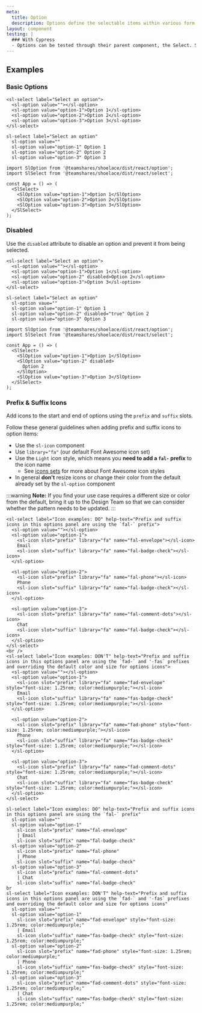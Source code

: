 ```yaml
---
meta:
  title: Option
  description: Options define the selectable items within various form controls such as select.
layout: component
testing: |
  ### With Cypress
  - Options can be tested through their parent component, the Select. See [Select Testing](/components/select/#testing) for details.
---
```


## Examples

### Basic Options

```html:preview
<sl-select label="Select an option">
  <sl-option value=""></sl-option>
  <sl-option value="option-1">Option 1</sl-option>
  <sl-option value="option-2">Option 2</sl-option>
  <sl-option value="option-3">Option 3</sl-option>
</sl-select>
```

```pug:slim
sl-select label="Select an option"
  sl-option value=""
  sl-option value="option-1" Option 1
  sl-option value="option-2" Option 2
  sl-option value="option-3" Option 3
```

```jsx:react
import SlOption from '@teamshares/shoelace/dist/react/option';
import SlSelect from '@teamshares/shoelace/dist/react/select';

const App = () => (
  <SlSelect>
    <SlOption value="option-1">Option 1</SlOption>
    <SlOption value="option-2">Option 2</SlOption>
    <SlOption value="option-3">Option 3</SlOption>
  </SlSelect>
);
```

### Disabled

Use the `disabled` attribute to disable an option and prevent it from being selected.

```html:preview
<sl-select label="Select an option">
  <sl-option value=""></sl-option>
  <sl-option value="option-1">Option 1</sl-option>
  <sl-option value="option-2" disabled>Option 2</sl-option>
  <sl-option value="option-3">Option 3</sl-option>
</sl-select>
```

```pug:slim
sl-select label="Select an option"
  sl-option vaue=""
  sl-option value="option-1" Option 1
  sl-option value="option-2" disabled="true" Option 2
  sl-option value="option-3" Option 3
```

```jsx:react
import SlOption from '@teamshares/shoelace/dist/react/option';
import SlSelect from '@teamshares/shoelace/dist/react/select';

const App = () => (
  <SlSelect>
    <SlOption value="option-1">Option 1</SlOption>
    <SlOption value="option-2" disabled>
      Option 2
    </SlOption>
    <SlOption value="option-3">Option 3</SlOption>
  </SlSelect>
);
```

### Prefix & Suffix Icons

Add icons to the start and end of options using the `prefix` and `suffix` slots.

Follow these general guidelines when adding prefix and suffix icons to option items:

- Use the `sl-icon` component
- Use `library="fa"` (our default Font Awesome icon set)
- Use the `Light` icon style, which means you **need to add a `fal-` prefix** to the icon name
  - See [icons sets](/components/icon/#icon-sets) for more about Font Awesome icon styles
- In general **don't** resize icons or change their color from the default already set by the `sl-option` component

:::warning
**Note:** If you find your use case requires a different size or color from the default, bring it up to the Design Team so that we can consider whether the pattern needs to be updated.
:::

```html:preview
<sl-select label="Icon examples: DO" help-text="Prefix and suffix icons in this options panel are using the `fal-` prefix">
  <sl-option value=""></sl-option>
  <sl-option value="option-1">
    <sl-icon slot="prefix" library="fa" name="fal-envelope"></sl-icon>
    Email
    <sl-icon slot="suffix" library="fa" name="fal-badge-check"></sl-icon>
  </sl-option>

  <sl-option value="option-2">
    <sl-icon slot="prefix" library="fa" name="fal-phone"></sl-icon>
    Phone
    <sl-icon slot="suffix" library="fa" name="fal-badge-check"></sl-icon>
  </sl-option>

  <sl-option value="option-3">
    <sl-icon slot="prefix" library="fa" name="fal-comment-dots"></sl-icon>
    Chat
    <sl-icon slot="suffix" library="fa" name="fal-badge-check"></sl-icon>
  </sl-option>
</sl-select>
<br />
<sl-select label="Icon examples: DON'T" help-text="Prefix and suffix icons in this options panel are using the `fad-` and '-fas` prefixes and overriding the default color and size for options icons">
  <sl-option value=""></sl-option>
  <sl-option value="option-1">
    <sl-icon slot="prefix" library="fa" name="fad-envelope" style="font-size: 1.25rem; color:mediumpurple;"></sl-icon>
    Email
    <sl-icon slot="suffix" library="fa" name="fas-badge-check" style="font-size: 1.25rem; color:mediumpurple;"></sl-icon>
  </sl-option>

  <sl-option value="option-2">
    <sl-icon slot="prefix" library="fa" name="fad-phone" style="font-size: 1.25rem; color:mediumpurple;"></sl-icon>
    Phone
    <sl-icon slot="suffix" library="fa" name="fas-badge-check" style="font-size: 1.25rem; color:mediumpurple;"></sl-icon>
  </sl-option>

  <sl-option value="option-3">
    <sl-icon slot="prefix" library="fa" name="fad-comment-dots" style="font-size: 1.25rem; color:mediumpurple;"></sl-icon>
    Chat
    <sl-icon slot="suffix" library="fa" name="fas-badge-check" style="font-size: 1.25rem; color:mediumpurple;"></sl-icon>
  </sl-option>
</sl-select>
```

```pug:slim
sl-select label="Icon examples: DO" help-text="Prefix and suffix icons in this options panel are using the `fal-` prefix"
  sl-option value=""
  sl-option value="option-1"
    sl-icon slot="prefix" name="fal-envelope"
    | Email
    sl-icon slot="suffix" name="fal-badge-check"
  sl-option value="option-2"
    sl-icon slot="prefix" name="fal-phone"
    | Phone
    sl-icon slot="suffix" name="fal-badge-check"
  sl-option value="option-3"
    sl-icon slot="prefix" name="fal-comment-dots"
    | Chat
    sl-icon slot="suffix" name="fal-badge-check"
br
sl-select label="Icon examples: DON'T" help-text="Prefix and suffix icons in this options panel are using the `fad-` and '-fas` prefixes and overriding the default color and size for options icons"
  sl-option value=""
  sl-option value="option-1"
    sl-icon slot="prefix" name="fad-envelope" style="font-size: 1.25rem; color:mediumpurple;"
    | Email
    sl-icon slot="suffix" name="fas-badge-check" style="font-size: 1.25rem; color:mediumpurple;"
  sl-option value="option-2"
    sl-icon slot="prefix" name="fad-phone" style="font-size: 1.25rem; color:mediumpurple;"
    | Phone
    sl-icon slot="suffix" name="fas-badge-check" style="font-size: 1.25rem; color:mediumpurple;"
  sl-option value="option-3"
    sl-icon slot="prefix" name="fad-comment-dots" style="font-size: 1.25rem; color:mediumpurple;"
    | Chat
    sl-icon slot="suffix" name="fas-badge-check" style="font-size: 1.25rem; color:mediumpurple;"
```

